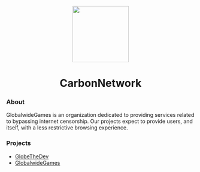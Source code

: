 <p align="center">
<kbd>
<img width="150px" src="https://avatars.githubusercontent.com/u/150930314">
</kbd>
</p>

<h1 align="center">CarbonNetwork</h1>


### About
GlobalwideGames is an organization dedicated to providing services related to bypassing internet censorship. Our projects expect to provide users, and itself, with a less restrictive browsing experience.
### Projects
<ul>
  <li><a href="https://github.com/GlobeTheDev">GlobeTheDev</a></li>
  <li><a href="https://github.com/GlobalwideGames/GlobalwideGames.github.io">GlobalwideGames</a></li>
</ul>

